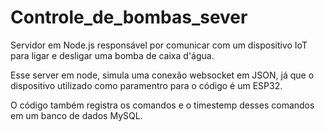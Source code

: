 # Controle_de_bombas_sever
Servidor em Node.js responsável por comunicar com um dispositivo IoT para ligar e desligar uma bomba de caixa d'água. 

Esse server em node, simula uma conexão websocket em JSON, já que o dispositivo utilizado como paramentro para o código é um ESP32.

O código também registra os comandos e o timestemp desses comandos em um banco de dados MySQL.
